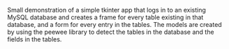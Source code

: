 Small demonstration of a simple tkinter app that logs in to an existing MySQL database and 
creates a frame for every table existing in that database, and a form for every entry in
the tables. The models are created by using the peewee library to detect the tables in the 
database and the fields in the tables.
